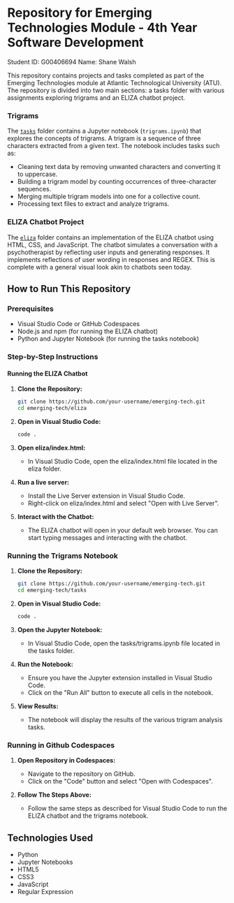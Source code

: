 # Repository for Emerging Technologies Module - 4th Year Software Development
Student ID: G00406694
Name: Shane Walsh

This repository contains projects and tasks completed as part of the Emerging Technologies module at Atlantic Technological University (ATU). The repository is divided into two main sections: a tasks folder with various assignments exploring trigrams and an ELIZA chatbot project.

### Trigrams

The [`tasks`](tasks) folder contains a Jupyter notebook (`trigrams.ipynb`) that explores the concepts of trigrams. A trigram is a sequence of three characters extracted from a given text. The notebook includes tasks such as:

- Cleaning text data by removing unwanted characters and converting it to uppercase.
- Building a trigram model by counting occurrences of three-character sequences.
- Merging multiple trigram models into one for a collective count.
- Processing text files to extract and analyze trigrams.

### ELIZA Chatbot Project

The [`eliza`](eliza) folder contains an implementation of the ELIZA chatbot using HTML, CSS, and JavaScript. The chatbot simulates a conversation with a psychotherapist by reflecting user inputs and generating responses. It implements reflections of user wording in responses and REGEX. This is complete with a general visual look akin to chatbots seen today.

## How to Run This Repository

### Prerequisites

- Visual Studio Code or GitHub Codespaces
- Node.js and npm (for running the ELIZA chatbot)
- Python and Jupyter Notebook (for running the tasks notebook)

### Step-by-Step Instructions

#### Running the ELIZA Chatbot

1. **Clone the Repository:**
   ```sh
   git clone https://github.com/your-username/emerging-tech.git
   cd emerging-tech/eliza

2. **Open in Visual Studio Code:**
    ```sh
    code .

3. **Open eliza/index.html:**
    - In Visual Studio Code, open the eliza/index.html file located in the eliza folder.

4. **Run a live server:**
    - Install the Live Server extension in Visual Studio Code.
    - Right-click on eliza/index.html and select "Open with Live Server".

5. **Interact with the Chatbot:**
    - The ELIZA chatbot will open in your default web browser. You can start typing messages and interacting with the chatbot.


### Running the Trigrams Notebook

1. **Clone the Repository:**
    ```sh
    git clone https://github.com/your-username/emerging-tech.git
    cd emerging-tech/tasks

2. **Open in Visual Studio Code:**
    ```sh
    code .

3. **Open the Jupyter Notebook:**
    - In Visual Studio Code, open the tasks/trigrams.ipynb file located in the tasks folder.

4. **Run the Notebook:**
    - Ensure you have the Jupyter extension installed in Visual Studio Code.
    - Click on the "Run All" button to execute all cells in the notebook.

5. **View Results:**
    - The notebook will display the results of the various trigram analysis tasks.

### Running in Github Codespaces

1. **Open Repository in Codespaces:**
    - Navigate to the repository on GitHub.
    - Click on the "Code" button and select "Open with Codespaces".

2. **Follow The Steps Above:**
    - Follow the same steps as described for Visual Studio Code to run the ELIZA chatbot and the trigrams notebook.

## Technologies Used

- Python
- Jupyter Notebooks
- HTML5
- CSS3
- JavaScript
- Regular Expression
